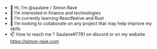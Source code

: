 - 👋 Hi, I’m @saulane / Simon Ravé
- 👀 I’m interested in finance and technologies
- 🌱 I’m currently learning ReactNative and Rust
- 💞️ I’m looking to collaborate on any project that may help improve my skills 
- 📫 How to reach me ? Saulane#7781 on discord or on my website https://simon-rave.com
